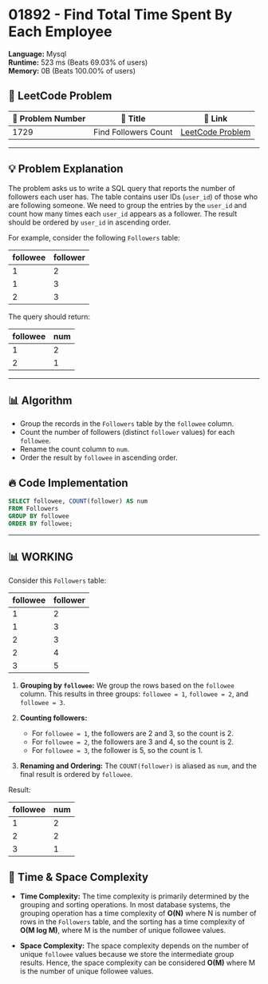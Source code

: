 # 01892 - Find Total Time Spent By Each Employee
    
**Language:** Mysql  
**Runtime:** 523 ms (Beats 69.03% of users)  
**Memory:** 0B (Beats 100.00% of users)  

## 📝 **LeetCode Problem**
| 🔢 Problem Number | 📌 Title | 🔗 Link |
|------------------|--------------------------|--------------------------|
| 1729 | Find Followers Count | [LeetCode Problem](https://leetcode.com/problems/find-followers-count/) |

---

## 💡 **Problem Explanation**
The problem asks us to write a SQL query that reports the number of followers each user has. The table contains user IDs (`user_id`) of those who are following someone.  We need to group the entries by the `user_id` and count how many times each `user_id` appears as a follower. The result should be ordered by `user_id` in ascending order.

For example, consider the following `Followers` table:

| followee | follower |
|---|---|
| 1 | 2 |
| 1 | 3 |
| 2 | 3 |

The query should return:

| followee | num |
|---|---|
| 1 | 2 |
| 2 | 1 |

---

## 📊 **Algorithm**
*   Group the records in the `Followers` table by the `followee` column.
*   Count the number of followers (distinct `follower` values) for each `followee`.
*   Rename the count column to `num`.
*   Order the result by `followee` in ascending order.

## 🔥 **Code Implementation**

```sql
SELECT followee, COUNT(follower) AS num
FROM Followers
GROUP BY followee
ORDER BY followee;
```

---

## 📊 **WORKING**
Consider this `Followers` table:

| followee | follower |
|---|---|
| 1 | 2 |
| 1 | 3 |
| 2 | 3 |
| 2 | 4 |
| 3 | 5 |

1.  **Grouping by `followee`:**  We group the rows based on the `followee` column. This results in three groups: `followee = 1`, `followee = 2`, and `followee = 3`.

2.  **Counting followers:**
    *   For `followee = 1`, the followers are 2 and 3, so the count is 2.
    *   For `followee = 2`, the followers are 3 and 4, so the count is 2.
    *   For `followee = 3`, the follower is 5, so the count is 1.

3.  **Renaming and Ordering:** The `COUNT(follower)` is aliased as `num`, and the final result is ordered by `followee`.

Result:

| followee | num |
|---|---|
| 1 | 2 |
| 2 | 2 |
| 3 | 1 |

## 🚀 **Time & Space Complexity**

*   **Time Complexity:** The time complexity is primarily determined by the grouping and sorting operations. In most database systems, the grouping operation has a time complexity of **O(N)** where N is number of rows in the `Followers` table, and the sorting has a time complexity of **O(M log M)**, where M is the number of unique followee values.

*   **Space Complexity:** The space complexity depends on the number of unique `followee` values because we store the intermediate group results. Hence, the space complexity can be considered **O(M)** where M is the number of unique followee values.
    